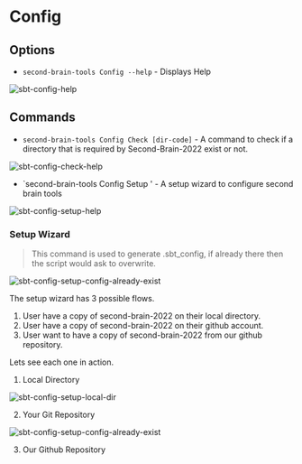 # Config

## Options

* `second-brain-tools Config --help` - Displays Help


![sbt-config-help](https://github.com/rohanbatrain/Second-Brain-Tools-2022/assets/116573125/b24b8188-e660-4511-8974-1a816bbe8b7b)

## Commands

* `second-brain-tools Config Check [dir-code]` - A command to check if a directory that is required by Second-Brain-2022 exist or not. 

![sbt-config-check-help](https://github.com/rohanbatrain/Second-Brain-Tools-2022/assets/116573125/7158758b-d14b-4f47-9d48-5533ca8ff148)

*  `second-brain-tools Config Setup ' - A setup wizard to configure second brain tools

![sbt-config-setup-help](https://github.com/rohanbatrain/Second-Brain-Tools-2022/assets/116573125/30f642a6-d683-460f-a260-f4bbb3998eff)


### Setup Wizard

> This command is used to generate .sbt_config, if already there then the script would ask to overwrite.

![sbt-config-setup-config-already-exist](https://github.com/rohanbatrain/Second-Brain-Tools-2022/assets/116573125/b1b02f9d-e660-461d-92d9-ac80a94c80b2)

The setup wizard has 3 possible flows.

1. User have a copy of second-brain-2022 on their local directory.
2. User have a copy of second-brain-2022 on their github account.
3. User want to have a copy of second-brain-2022 from our github repository. 


Lets see each one in action.

1. Local Directory 

![sbt-config-setup-local-dir](https://github.com/rohanbatrain/Second-Brain-Tools-2022/assets/116573125/ac312f87-d716-4f6f-9100-6a7a4116e0f3)

2. Your Git Repository

![sbt-config-setup-config-already-exist](https://github.com/rohanbatrain/Second-Brain-Tools-2022/assets/116573125/83388df6-2251-45aa-b546-ae65ded906aa)

3. Our Github Repository
